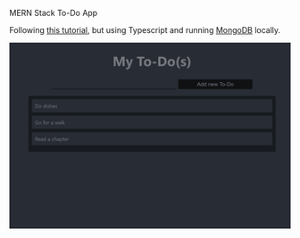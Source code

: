 MERN Stack To-Do App

Following [this tutorial](https://www.digitalocean.com/community/tutorials/getting-started-with-the-mern-stack), but using Typescript and running [MongoDB](https://docs.mongodb.com/manual/installation/) locally.

![Alt text](images/todo-screen.png?raw=true "TODO")
